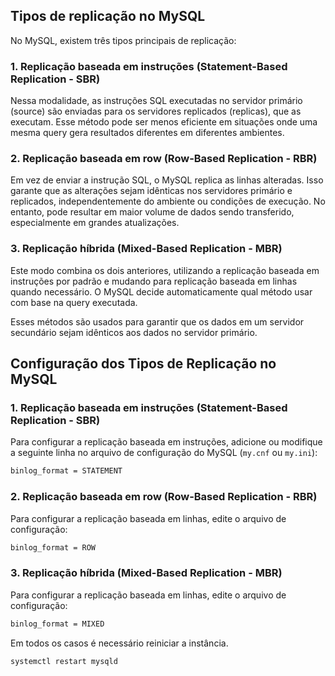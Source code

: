 ## Tipos de replicação no MySQL

No MySQL, existem três tipos principais de replicação:

### 1. Replicação baseada em instruções (Statement-Based Replication - SBR)
Nessa modalidade, as instruções SQL executadas no servidor primário (source) são enviadas para os servidores replicados (replicas), que as executam. Esse método pode ser menos eficiente em situações onde uma mesma query gera resultados diferentes em diferentes ambientes.

### 2. Replicação baseada em row (Row-Based Replication - RBR)
Em vez de enviar a instrução SQL, o MySQL replica as linhas alteradas. Isso garante que as alterações sejam idênticas nos servidores primário e replicados, independentemente do ambiente ou condições de execução. No entanto, pode resultar em maior volume de dados sendo transferido, especialmente em grandes atualizações.

### 3. Replicação híbrida (Mixed-Based Replication - MBR)
Este modo combina os dois anteriores, utilizando a replicação baseada em instruções por padrão e mudando para replicação baseada em linhas quando necessário. O MySQL decide automaticamente qual método usar com base na query executada.

Esses métodos são usados para garantir que os dados em um servidor secundário sejam idênticos aos dados no servidor primário.

## Configuração dos Tipos de Replicação no MySQL

### 1. Replicação baseada em instruções (Statement-Based Replication - SBR)

Para configurar a replicação baseada em instruções, adicione ou modifique a seguinte linha no arquivo de configuração do MySQL (`my.cnf` ou `my.ini`):

```bash
binlog_format = STATEMENT
```
### 2. Replicação baseada em row (Row-Based Replication - RBR)
Para configurar a replicação baseada em linhas, edite o arquivo de configuração:

```bash
binlog_format = ROW
```

### 3. Replicação híbrida (Mixed-Based Replication - MBR)
Para configurar a replicação baseada em linhas, edite o arquivo de configuração:

```bash
binlog_format = MIXED
```

Em todos os casos é necessário reiniciar a instância.
```bash
systemctl restart mysqld
```
